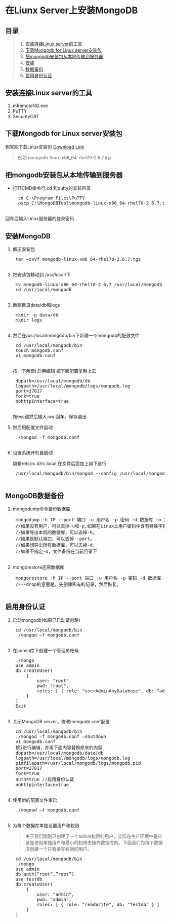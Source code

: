 ﻿# 在Liunx Server上安装MongoDB
## 目录

>1. [安装连接Linux server的工具](#安装连接Linux-server的工具)
>2. [下载Mongodb for Linux server安装包](#下载Mongodb-for-Linux-server安装包)
>3. [把mongodb安装包从本地传输到服务器](#把mongodb安装包从本地传输到服务器)
>4. [安装](#安装MongoDB)
>5. [数据备份](#MongoDB数据备份)
>6. [启用身份认证](#启用身份认证)

## 安装连接Linux server的工具
1. mRemoteNG.exe
2. PuTTY
3. SecurityCRT

## 下载Mongodb for Linux server安装包
到官网下载Linux安装包 [Download Link](https://www.mongodb.com/download-center#previous)

> 例如 mongodb-linux-x86_64-rhel70-2.6.7.tgz

## 把mongodb安装包从本地传输到服务器

* 打开CMD命令行,cd 到putty的安装目录

	<pre>
	cd C:\Program Files\PuTTY
	pscp C:\MongoDBTool\mongodb-linux-x86_64-rhel70-2.6.7.tgz lisheng@oac-lxmdcmdb204:/home/lisheng
	</pre>

回车后输入Linux服务器的登录密码
## 安装MongoDB

1. 解压安装包
	<pre>
	tar –zxvf mongodb-linux-x86_64-rhel70-2.6.7.tgz
	</pre>


2. 把安装包移动到 /usr/local/下

	<pre>
	mv mongodb-linux-x86_64-rhel70-2.6.7 /usr/local/mongodb
	cd /usr/local/mongodb
	</pre>

3. 新建目录data/db和logs

	<pre>
	mkdir -p data/db
	mkdir logs
	</pre>

4. 然后在/usr/local/mongodb/bin下新建一个mongodb的配置文件

	<pre>
	cd /usr/local/mongodb/bin
	touch mongodb.conf
	vi mongodb.conf
	</pre>

	按一下解盘i 启用编辑
	把下面配置复制上去
	
	<pre>
	dbpath=/usr/local/mongodb/db 
	logpath=/usr/local/mongodb/logs/mongodb.log 
	port=27017 
	fork=true 
	nohttpinterface=true
	</pre>
	按esc键然后输入:wq 回车。保存退出
5. 然后用配置文件启动
	<pre>
	./mongod –f mongodb.conf
	</pre>
6. 设置系统开机自启动

	编辑/etc/rc.d/rc.local,在文件后面加上如下这行
	<pre>
	/usr/local/mongodb/bin/mongod --config /usr/local/mongodb/bin/mongodb.conf
	</pre>
## MongoDB数据备份

1. mongodump命令备份数据库
	<pre>
	mongodump -h IP --port 端口 -u 用户名 -p 密码 -d 数据库 -o 文件存在路径
	//如果没有用户，可以去掉-u和-p,如果在Linux上用户密码中含有特殊字符在其前面加\
	//如果导出本机的数据库，可以去掉-h。
	//如果是默认端口，可以去掉--port。
	//如果想导出所有数据库，可以去掉-d。
	//如果不指定-o，文件备份在当前目录下
	</pre>
2. mongorestore还原数据库
	<pre>
	mongorestore -h IP --port 端口 -u 用户名 -p 密码 -d 数据库 --drop 文件存在路径
	//--drop的意思是，先删除所有的记录，然后恢复。
	</pre>

## 启用身份认证

1. 启动mongodb(如果已启动请忽略)
	<pre>
	cd /usr/local/mongodb/bin
	./mongod –f mongodb.conf
	</pre>
2. 在admin库下创建一个管理员帐号
	<pre>
	./mongo
	use admin
	db.createUser(
		{
			user: "root",
			pwd: "root",
			roles: [ { role: "userAdminAnyDatabase", db: "admin" },{ role: "readWriteAnyDatabase", db: "admin" } ]
		}
	)
	Exit
	</pre>
3. 关闭MongoDB server，修改mongodb.conf配置
	<pre>
	cd /usr/local/mongodb/bin
	./mongod –f mongodb.conf –shutdown
	vi mongodb.conf
	按i进行编辑，并用下面内容替换原来的内容
	dbpath=/usr/local/mongodb/data/db
	logpath=/usr/local/mongodb/logs/mongodb.log
	pidfilepath=/usr/local/mongodb/logs/mongodb.pid
	port=27017
	fork=true
	auth=true //启用身份认证
	nohttpinterface=true
	</pre>
4. 使用新的配置文件重启
	<pre>
	./mognod –f mongodb.conf
	</pre>
5. 为每个数据库单独设置用户和权限

	> 由于我们刚刚只创建了一个admin权限的用户，实际在生产环境中是应该是使用单独用户和最小的权限去操作数据库的。下面我们为每个数据库创建一个只有读写权限的用户。

	<pre>
	cd /usr/local/mongodb/bin
	./mongo
	use admin
	db.auth(“root”,”root”)
	use testdb
	db.createUser(
		{
			user: "admin",
			pwd: "admin",
			roles: [ { role: "readWrite", db: "testdb" } ]
		}
	)
	</pre>
